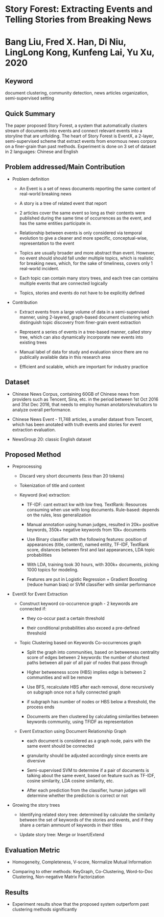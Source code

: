 # Story Forest: Extracting Events and Telling Stories from Breaking News

# Bang Liu, Fred X. Han, Di Niu, LingLong Kong, Kunfeng Lai, Yu Xu, 2020

## Keyword

document clustering, community detection, news articles organization, semi-supervised setting 

## Quick Summary

The paper proposed Story Forest, a system that automatically clusters stream of documents into events and connect relevant events into a storyline that are unfolding. The heart of Story Forest is EventX, a 2-layer, semi-supervised scheme that extract events from enormous news corpora on a finer-grain than past methods. Experiment is done on 3 set of dataset in 2 languages: Chinese and English

## Problem addressed/Main Contribution

* Problem definition

    - An Event is a set of news documents reporting the same content of real-world breaking news 
    
    - A story is a tree of related event that report  

    - 2 articles cover the same event so long as their contents were published during the same time of occurrences as the event, and has the same entities participate in.

    - Relationship between events is only considered via temporal evolution to give a cleaner and more specific, conceptual-wise, representation to the event

    - Topics are usually broader and more abstract than event. However, no event should should fall under multiple topics, which is realistic for breaking news, which, for the sake of timeliness, covers only 1 real-world incident.

    - Each topic can contain many story trees, and each tree can contains multiple events that are connected logically

    - Topics, stories and events do not have to be explicitly defined 

* Contribution

    - Extract events from a large volume of data in a semi-supervised manner, using 2-layered, graph-based document clustering which distinguish topic discovery from finer-grain event extraction

    - Represent a series of events in a tree-based manner, called story tree, which can also dynamically incorporate new events into existing trees

    - Manual label of data for study and evaluation since there are no publically available data in this research area

    - Efficient and scalable, which are important for industry practice

## Dataset

* Chinese News Corpus, containing 60GB of Chinese news from providers such as Tencent, Sina, etc. in the period between 1st Oct 2016 and 31st Dec 2016, that needs to employ human anotators/evaluators to analyze overall performance.

* Chinese News Event - 11,748 articles, a smaller dataset from Tencent, which has been anotated with truth events and stories for event extraction evaluation.

* NewsGroup 20: classic English dataset

## Proposed Method

* Preprocessing

    - Discard very short documents (less than 20 tokens)

    - Tokenization of title and content

    - Keyword (kw) extraction:

        + TF-IDF: cant extract kw with low freq. TextRank: Resources consuming when use with long documents. Rule-based: depends on the rules, less generalization

        + Manual annotation using human judges, resulted in 20k+ positive keywords, 350k+ negative keywords from 10k+ documents

        + Use Binary classifier with the following features: position of appearances (title, content), named entity, TF-IDF, TextRank score, distances between first and last appearances, LDA topic probabilities

        + With LDA, training took 30 hours, with 300k+ documents, picking 1000 topics for modeling.

        + Features are put in Logistic Regression + Gradient Boosting (reduce human bias) or SVM classifier with similar performance

* EventX for Event Extraction

    - Construct keyword co-occurrence graph - 2 keywords are connected if:

        + they co-occur past a certain threshold

        + their conditional probabilities also exceed a pre-defined threshold

    - Topic Clustering based on Keywords Co-occurrences graph

        + Split the graph into communities, based on betweeness centrality score of edges between 2 keywords: the number of shortest paths between all pair of all pair of nodes that pass through

        + Higher betweeness score (HBS) implies edge is between 2 communities and will be remove

        + Use BFS, recalculate HBS after each removal, done recursively on subgraph once not a fully connected graph

        + if subgraph has number of nodes or HBS below a threshold, the process ends 

        +  Documents are then clustered by calculating similarities between keywords community, using TFIDF as representation

    - Event Extraction using Document Relationship Graph

        + each document is considered as a graph node, pairs with the same event should be connected

        + granularity should be adjusted accordingly since events are diversive

        + Semi-supervised SVM to determine if a pair of documents is talking about the same event, based on feature such as TF-IDF, cosine similarity, LDA cosine similarity, etc.

        + After each prediction from the classifier, human judges will determine whether the prediction is correct or not 

* Growing the story trees

    * Identifying related story tree: determined by calculate the similarity between the set of keywords of the stories and events, and if they share a certain ammount of keywords in their titles

    * Update story tree: Merge or Insert/Extend 

## Evaluation Metric

* Homogeneity, Completeness, V-score, Normalize Mutual Information

* Comparing to other methods: KeyGraph, Co-Clustering, Word-to-Doc Clustering, Non-negative Matrix Factorization

## Results 

* Experiment results show that the proposed system outperform past clustering methods significantly
